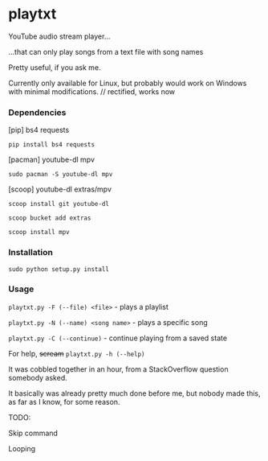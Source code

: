# playtxt
YouTube audio stream player...

...that can only play songs from a text file with song names

Pretty useful, if you ask me.

Currently only available for Linux, but probably would work on Windows with minimal modifications. // rectified, works now

### Dependencies
[pip] bs4 requests

`pip install bs4 requests`

[pacman] youtube-dl mpv

`sudo pacman -S youtube-dl mpv`

[scoop] youtube-dl extras/mpv

`scoop install git youtube-dl`

`scoop bucket add extras`

`scoop install mpv`

### Installation
`sudo python setup.py install`

### Usage
`playtxt.py -F (--file) <file>` - plays a playlist

`playtxt.py -N (--name) <song name>` - plays a specific song

`playtxt.py -C (--continue)` - continue playing from a saved state

For help, ~~scream~~ `playtxt.py -h (--help)`

It was cobbled together in an hour, from a StackOverflow question somebody asked.

It basically was already pretty much done before me, but nobody made this, as far as I know, for some reason.

TODO:

Skip command

Looping

